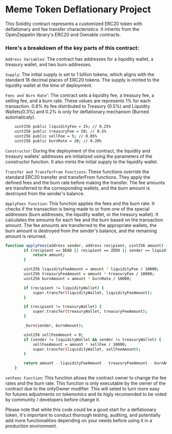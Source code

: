 # Meme Token Deflationary Project

This Solidity contract represents a customized ERC20 token with deflationary and fee transfer characteristics. 
It inherits from the OpenZeppelin library's ERC20 and Ownable contracts.


### Here's a breakdown of the key parts of this contract:

`Address Variables`: The contract has addresses for a liquidity wallet, a treasury wallet, and two burn addresses.

`Supply`: The initial supply is set to 1 billion tokens, which aligns with the standard 18 decimal places of ERC20 tokens. The supply is minted to the liquidity wallet at the time of deployment.

`Fees and Burn Rate`': The contract sets a liquidity fee, a treasury fee, a selling fee, and a burn rate. These values are represents 1% for each transaction. 0.8% its fee distributed to Treasury (0.5%) and Liquidity Wallets(0.3%) and 0.2% is only for deflationary mechanism (Burned automaticaly). 

```sh    
    uint256 public liquidityFee = 25; // 0.25%
    uint256 public treasuryFee = 50; // 0.5%
    uint256 public sellFee = 5; // 0.05%
    uint256 public burnRate = 20; // 0.20%
```

`Constructor`: During the deployment of the contract, the liquidity and treasury wallets' addresses are initialized using the parameters of the constructor function. It also mints the initial supply to the liquidity wallet.

`Transfer and TransferFrom Functions`: These functions override the standard ERC20 transfer and transferFrom functions. They apply the defined fees and the burn rate before making the transfer. The fee amounts are transferred to the corresponding wallets, and the burn amount is destroyed from the sender's balance.

`ApplyFees Function`: This function applies the fees and the burn rate. It checks if the transaction is being made to or from one of the special addresses (burn addresses, the liquidity wallet, or the treasury wallet). It calculates the amounts for each fee and the burn based on the transaction amount. The fee amounts are transferred to the appropriate wallets, the burn amount is destroyed from the sender's balance, and the remaining amount is returned.

```sh
function applyFees(address sender, address recipient, uint256 amount) internal returns (uint256) {
        if (recipient == DEAD || recipient == ZERO || sender == liquidityWallet || sender == treasuryWallet) {
            return amount;
        }

        uint256 liquidityFeeAmount = amount * liquidityFee / 10000;
        uint256 treasuryFeeAmount = amount * treasuryFee / 10000;
        uint256 burnAmount = amount * burnRate / 10000;

        if (recipient != liquidityWallet) {
            super.transfer(liquidityWallet, liquidityFeeAmount);
        }

        if (recipient != treasuryWallet) {
            super.transfer(treasuryWallet, treasuryFeeAmount);
        }

        _burn(sender, burnAmount);

        uint256 sellFeeAmount = 0;
        if (sender != liquidityWallet && sender != treasuryWallet) {
            sellFeeAmount = amount * sellFee / 10000;
            super.transfer(liquidityWallet, sellFeeAmount);
        }

        return amount - liquidityFeeAmount - treasuryFeeAmount - burnAmount - sellFeeAmount;
    }
```

`setFees Function`: This function allows the contract owner to change the fee rates and the burn rate. This function is only executable by the owner of the contract due to the onlyOwner modifier. This will seted to turn more easy for futures adjustments on tokenomics and its higly recomended to be voted by community / developers before change it.  

Please note that while this code could be a good start for a deflationary token, it's important to conduct thorough testing, auditing, and potentially add more functionalities depending on your needs before using it in a production environment.
